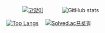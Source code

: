 

　　　　　　　[![고양이](https://github.githubassets.com/images/mona-whisper.gif)](http://everyday-com-eat.tistory.com) 　　　
![GitHub stats](https://github-readme-stats.vercel.app/api?username=jinsugyeong&theme=buefy&show_icons=true)


　　　　[![Top Langs](https://github-readme-stats.vercel.app/api/top-langs/?username=jinsugyeong&layout=compact&theme=buefy&langs_count=8)](https://github.com/anuraghazra/github-readme-stats)　
[![Solved.ac프로필](http://mazassumnida.wtf/api/v2/generate_badge?boj=su0uu)](https://github.com/mazassumnida/su0uu)

